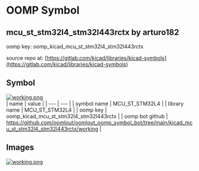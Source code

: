 # OOMP Symbol  
## mcu_st_stm32l4_stm32l443rctx  by arturo182  
  
oomp key: oomp_kicad_mcu_st_stm32l4_stm32l443rctx  
  
source repo at: [https://gitlab.com/kicad/libraries/kicad-symbols](https://gitlab.com/kicad/libraries/kicad-symbols)  
## Symbol  
  
[![working.png](working_600.png)](working.png)  
| name | value | 
| --- | --- | 
| symbol name | MCU_ST_STM32L4 | 
| library name | MCU_ST_STM32L4 | 
| oomp key | oomp_kicad_mcu_st_stm32l4_stm32l443rctx | 
| oomp bot github | https://github.com/oomlout/oomlout_oomp_symbol_bot/tree/main/kicad_mcu_st_stm32l4_stm32l443rctx/working | 
## Images  
  
[![working.png](working_140.png)](working.png)  
